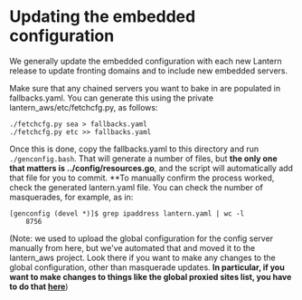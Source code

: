 # Updating the embedded configuration

We generally update the embedded configuration with each new Lantern release to update fronting domains and to include new embedded servers.

Make sure that any chained servers you want to bake in are populated in fallbacks.yaml.  You can generate this using the private lantern_aws/etc/fetchcfg.py, as follows: 
```
./fetchcfg.py sea > fallbacks.yaml
./fetchcfg.py etc >> fallbacks.yaml
```

Once this is done, copy the fallbacks.yaml to this directory and run ```./genconfig.bash```. That will generate a number of files, but **the only one that matters is ../config/resources.go**, and the script will automatically add that file for you to commit. **To manually confirm the process worked, check the generated lantern.yaml file. You can check the number of masquerades, for example, as in:

```
[genconfig (devel *)]$ grep ipaddress lantern.yaml | wc -l
    8756
```

(Note: we used to upload the global configuration for the config server manually from here, but we've automated that and moved it to the lantern_aws project.  Look there if you want to make any changes to the global configuration, other than masquerade updates. **In particular, if you want to make changes to things like the global proxied sites list, you have to do that [here](https://github.com/getlantern/lantern_aws/blob/master/salt/update_masquerades/original.txt)**)
